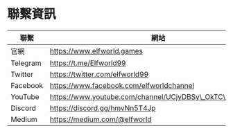 # 聯繫資訊



| 聯繫       | 網站                                                         |
| -------- | ---------------------------------------------------------- |
| 官網       | https://www.elfworld.games                                 |
| Telegram | https://t.me/Elfworld99                                    |
| Twitter  | https://twitter.com/elfworld99                             |
| Facebook | https://www.facebook.com/elfworldchannel                   |
| YouTube  | https://www.youtube.com/channel/UCjyDBSy\_OkTC\_q50tjpazPA |
| Discord  | https://discord.gg/hmvNn5T4Jp                              |
| Medium   | https://medium.com/@elfworld                               |
